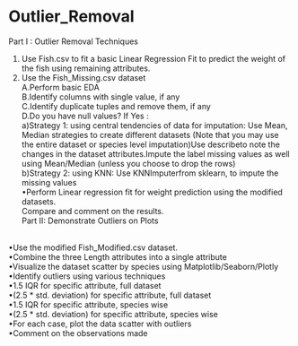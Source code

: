 # Outlier_Removal
Part I : Outlier Removal Techniques
<br>
1) Use Fish.csv to fit a basic Linear Regression Fit to predict the weight of the fish using remaining attributes.<br>
2) Use the Fish_Missing.csv dataset<br>
A.Perform basic EDA<br>
B.Identify columns with single value, if any<br>
C.Identify duplicate tuples and remove them, if any<br>
D.Do you have null values? If Yes :<br>
a)Strategy 1: using central tendencies of data for imputation: Use Mean, Median strategies to create different datasets (Note that you may use the entire dataset or species level imputation)Use describeto note the changes in the dataset attributes.Impute the label missing values as well using Mean/Median (unless you choose to drop the rows)<br>
b)Strategy 2: using KNN: Use KNNImputerfrom sklearn, to impute the missing values<br> 
•Perform Linear regression fit for weight prediction using the modified datasets. <br>
Compare and comment on the results. <br>
Part II: Demonstrate Outliers on Plots<br>
<br>
•Use the modified Fish_Modified.csv dataset.<br>
•Combine the three Length attributes into a single attribute<br>
•Visualize the dataset scatter by species using Matplotlib/Seaborn/Plotly<br>
•Identify outliers using various techniques<br>
•1.5 IQR for specific attribute, full dataset<br>
•(2.5 * std. deviation) for specific attribute, full dataset<br>
•1.5 IQR for specific attribute, species wise<br>
•(2.5 * std. deviation) for specific attribute, species wise<br>
•For each case, plot the data scatter with outliers <br>
•Comment on the observations made<br>
